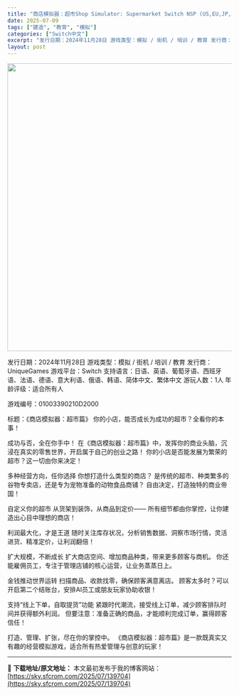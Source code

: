 ```yaml
---
title: "商店模拟器：超市Shop Simulator: Supermarket Switch NSP (US,EU,JP,AS)中文"
date: 2025-07-09
tags: ["建造", "教育", "模拟"]
categories: ["Switch中文"]
excerpt: "发行日期：2024年11月28日 游戏类型：模拟 / 街机 / 培训 / 教育 发行商：UniqueGames 游戏平台：Switch 支持语言：日语、英语、葡萄牙语、西班牙语、法语、德语、意大利语、俄语、韩语、简体中文、繁体中文 游玩人数：1人 年龄评级：适合所有人 游戏编号：0100339021&hellip;"
layout: post
---
```


<img class="aligncenter size-full wp-image-139702" src="https://sky.sfcrom.com/wp-content/uploads/2025/07/2025070815570378.webp" alt="" width="1152" height="648" />

发行日期：2024年11月28日
游戏类型：模拟 / 街机 / 培训 / 教育
发行商：UniqueGames
游戏平台：Switch
支持语言：日语、英语、葡萄牙语、西班牙语、法语、德语、意大利语、俄语、韩语、简体中文、繁体中文
游玩人数：1人
年龄评级：适合所有人

游戏编号：01003390210D2000

标题：《商店模拟器：超市篇》
你的小店，能否成长为成功的超市？全看你的本事！

成功与否，全在你手中！
在《商店模拟器：超市篇》中，发挥你的商业头脑，沉浸在真实的零售世界，开启属于自己的创业之路！
你的小店是否能发展为繁荣的超市？这一切由你来决定！

多种经营方向，任你选择
你想打造什么类型的商店？
是传统的超市、种类繁多的谷物专卖店，还是专为宠物准备的动物食品商铺？
自由决定，打造独特的商业帝国！

自定义你的超市
从货架到装饰，从商品到定价——
所有细节都由你掌控，让你建造出心目中理想的商店！

利润最大化，才是王道
随时关注库存状况，分析销售数据、洞察市场行情，灵活进货、精准定价，让利润翻倍！

扩大规模，不断成长
扩大商店空间、增加商品种类，带来更多顾客与商机。
你还能雇佣员工，专注于管理店铺的核心运营，让业务蒸蒸日上。

金钱推动世界运转
扫描商品、收款找零，确保顾客满意离店。
顾客太多时？可以开启第二个结账台，安排AI员工或朋友玩家协助收银！

支持“线上下单，自取提货”功能
紧跟时代潮流，接受线上订单，减少顾客排队时间并获得额外利润。
但要注意：准备正确的商品，才能顺利完成订单，赢得顾客信任！

打造、管理、扩张，尽在你的掌控中。
《商店模拟器：超市篇》是一款既真实又有趣的经营模拟游戏，适合所有热爱管理与创意的玩家！

---
📖 **下载地址/原文地址：** 本文最初发布于我的博客网站：[https://sky.sfcrom.com/2025/07/139704](https://sky.sfcrom.com/2025/07/139704)
